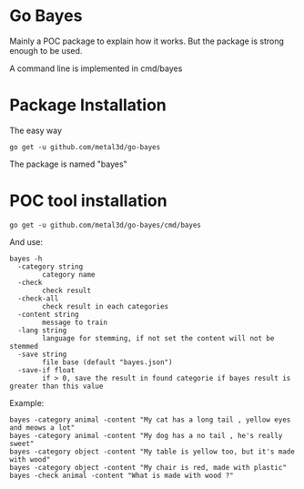 # Go Bayes

Mainly a POC package to explain how it works. But the package is strong enough to be used.

A command line is implemented in cmd/bayes

# Package Installation

The easy way

```
go get -u github.com/metal3d/go-bayes
```

The package is named "bayes"

# POC tool installation


```
go get -u github.com/metal3d/go-bayes/cmd/bayes
```

And use:

```
bayes -h
  -category string
    	category name
  -check
    	check result
  -check-all
    	check result in each categories
  -content string
    	message to train
  -lang string
    	language for stemming, if not set the content will not be stemmed
  -save string
    	file base (default "bayes.json")
  -save-if float
    	if > 0, save the result in found categorie if bayes result is greater than this value

```

Example:

```
bayes -category animal -content "My cat has a long tail , yellow eyes and meows a lot"
bayes -category animal -content "My dog has a no tail , he's really sweet"
bayes -category object -content "My table is yellow too, but it's made with wood"
bayes -category object -content "My chair is red, made with plastic"
bayes -check animal -content "What is made with wood ?"
```

